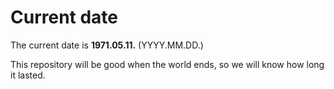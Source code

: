 # Current date

The current date is **1971.05.11.** (YYYY.MM.DD.)

This repository will be good when the world ends, so we will know how long it lasted.
